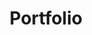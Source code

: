 ---
layout: collection
title: "Portfolio"
permalink: /portfolio/
collection: portfolio
author_profile: true
entries_layout: grid
classes: wide

---